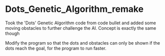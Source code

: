 # Dots_Genetic_Algorithm_remake
Took the 'Dots' Genetic Algorithm code from code bullet and added some moving obstacles to further challenge the AI. Concept is exactly the same though

Modify the program so that the dots and obstacles can only be shown if the dots reach the goal, for the program to run faster.
